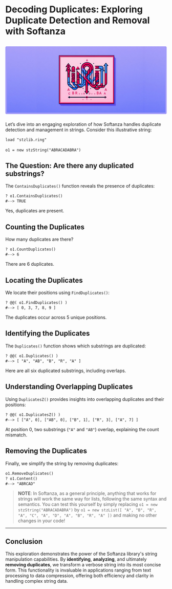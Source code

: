 # Decoding Duplicates: Exploring Duplicate Detection and Removal with Softanza
![Manging Duplicates in Softanza, by Microsoft Image Create AI](../images/stzstring-duplicates.jpg)
---

Let’s dive into an engaging exploration of how Softanza handles duplicate detection and management in strings. Consider this illustrative string:

```ring
load "stzlib.ring"

o1 = new stzString("ABRACADABRA")
```

## The Question: Are there any duplicated substrings?

The `ContainsDuplicates()` function reveals the presence of duplicates:

```ring
? o1.ContainsDuplicates()
#--> TRUE
```

Yes, duplicates are present.

## Counting the Duplicates

How many duplicates are there?

```ring
? o1.CountDuplicates()
#--> 6
```

There are 6 duplicates.

## Locating the Duplicates

We locate their positions using `FindDuplicates()`:

```ring
? @@( o1.FindDuplicates() )
#--> [ 0, 3, 7, 8, 9 ]
```

The duplicates occur across 5 unique positions.

## Identifying the Duplicates

The `Duplicates()` function shows which substrings are duplicated:

```ring
? @@( o1.Duplicates() )
#--> [ "A", "AB", "B", "R", "A" ]
```

Here are all six duplicated substrings, including overlaps.

## Understanding Overlapping Duplicates

Using `DuplicatesZ()` provides insights into overlapping duplicates and their positions:

```ring
? @@( o1.DuplicatesZ() )
#--> [ ["A", 0], ["AB", 0], ["B", 1], ["R", 3], ["A", 7] ]
```

At position 0, two substrings (`"A"` and `"AB"`) overlap, explaining the count mismatch.

## Removing the Duplicates

Finally, we simplify the string by removing duplicates:

```ring
o1.RemoveDuplicates()
? o1.Content()
#--> "ABRCAD"
```

>**NOTE**: In Softanza, as a general principle, anything that works for strings will work the same way for lists, following the same syntax and semantics. You can test this yourself by simply replacing `o1 = new stzString("ABRACADABRA")` by `o1 = new stzList([ "A", "B", "R", "A", "C", "A", "D", "A", "B", "R", "A" ])` and making no other changes in your code!
---

## Conclusion

This exploration demonstrates the power of the Softanza library's string manipulation capabilities. By **identifying**, **analyzing**, and ultimately **removing duplicates**, we transform a verbose string into its most concise form. This functionality is invaluable in applications ranging from text processing to data compression, offering both efficiency and clarity in handling complex string data.

